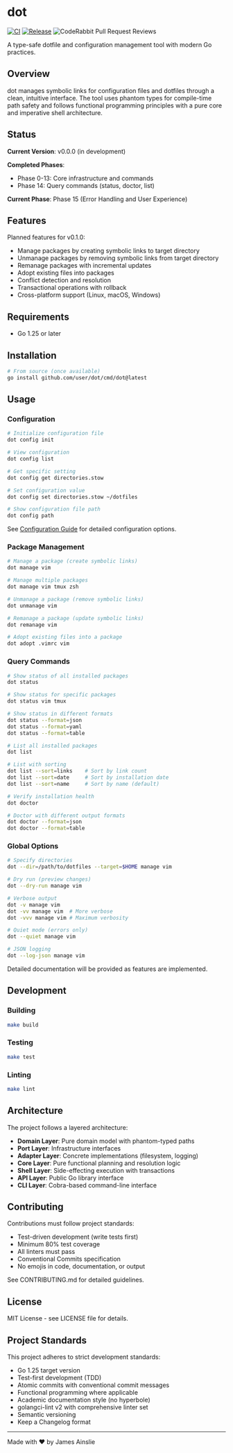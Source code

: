 # dot

[![CI](https://github.com/jamesainslie/dot/actions/workflows/ci.yml/badge.svg)](https://github.com/jamesainslie/dot/actions/workflows/ci.yml)
[![Release](https://github.com/jamesainslie/dot/actions/workflows/release.yml/badge.svg)](https://github.com/jamesainslie/dot/actions/workflows/release.yml)
![CodeRabbit Pull Request Reviews](https://img.shields.io/coderabbit/prs/github/jamesainslie/dot?utm_source=oss&utm_medium=github&utm_campaign=jamesainslie%2Fdot&labelColor=171717&color=FF570A&link=https%3A%2F%2Fcoderabbit.ai&label=CodeRabbit+Reviews)

A type-safe dotfile and configuration management tool with modern Go practices.

## Overview

dot manages symbolic links for configuration files and dotfiles through a clean, intuitive interface. The tool uses phantom types for compile-time path safety and follows functional programming principles with a pure core and imperative shell architecture.

## Status

**Current Version**: v0.0.0 (in development)

**Completed Phases**:
- Phase 0-13: Core infrastructure and commands
- Phase 14: Query commands (status, doctor, list)

**Current Phase**: Phase 15 (Error Handling and User Experience)

## Features

Planned features for v0.1.0:
- Manage packages by creating symbolic links to target directory
- Unmanage packages by removing symbolic links from target directory
- Remanage packages with incremental updates
- Adopt existing files into packages
- Conflict detection and resolution
- Transactional operations with rollback
- Cross-platform support (Linux, macOS, Windows)

## Requirements

- Go 1.25 or later

## Installation

```bash
# From source (once available)
go install github.com/user/dot/cmd/dot@latest
```

## Usage

### Configuration

```bash
# Initialize configuration file
dot config init

# View configuration
dot config list

# Get specific setting
dot config get directories.stow

# Set configuration value
dot config set directories.stow ~/dotfiles

# Show configuration file path
dot config path
```

See [Configuration Guide](docs/Configuration.md) for detailed configuration options.

### Package Management

```bash
# Manage a package (create symbolic links)
dot manage vim

# Manage multiple packages
dot manage vim tmux zsh

# Unmanage a package (remove symbolic links)
dot unmanage vim

# Remanage a package (update symbolic links)
dot remanage vim

# Adopt existing files into a package
dot adopt .vimrc vim
```

### Query Commands

```bash
# Show status of all installed packages
dot status

# Show status for specific packages
dot status vim tmux

# Show status in different formats
dot status --format=json
dot status --format=yaml
dot status --format=table

# List all installed packages
dot list

# List with sorting
dot list --sort=links    # Sort by link count
dot list --sort=date     # Sort by installation date
dot list --sort=name     # Sort by name (default)

# Verify installation health
dot doctor

# Doctor with different output formats
dot doctor --format=json
dot doctor --format=table
```

### Global Options

```bash
# Specify directories
dot --dir=/path/to/dotfiles --target=$HOME manage vim

# Dry run (preview changes)
dot --dry-run manage vim

# Verbose output
dot -v manage vim
dot -vv manage vim  # More verbose
dot -vvv manage vim # Maximum verbosity

# Quiet mode (errors only)
dot --quiet manage vim

# JSON logging
dot --log-json manage vim
```

Detailed documentation will be provided as features are implemented.

## Development

### Building

```bash
make build
```

### Testing

```bash
make test
```

### Linting

```bash
make lint
```

## Architecture

The project follows a layered architecture:
- **Domain Layer**: Pure domain model with phantom-typed paths
- **Port Layer**: Infrastructure interfaces
- **Adapter Layer**: Concrete implementations (filesystem, logging)
- **Core Layer**: Pure functional planning and resolution logic
- **Shell Layer**: Side-effecting execution with transactions
- **API Layer**: Public Go library interface
- **CLI Layer**: Cobra-based command-line interface

## Contributing

Contributions must follow project standards:
- Test-driven development (write tests first)
- Minimum 80% test coverage
- All linters must pass
- Conventional Commits specification
- No emojis in code, documentation, or output

See CONTRIBUTING.md for detailed guidelines.

## License

MIT License - see LICENSE file for details.

## Project Standards

This project adheres to strict development standards:
- Go 1.25 target version
- Test-first development (TDD)
- Atomic commits with conventional commit messages
- Functional programming where applicable
- Academic documentation style (no hyperbole)
- golangci-lint v2 with comprehensive linter set
- Semantic versioning
- Keep a Changelog format

---
Made with ❤️ by James Ainslie

